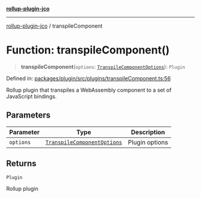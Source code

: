 [**rollup-plugin-jco**](../README.md)

---

[rollup-plugin-jco](../README.md) / transpileComponent

# Function: transpileComponent()

> **transpileComponent**(`options`: [`TranspileComponentOptions`](../interfaces/TranspileComponentOptions.md)): `Plugin`

Defined in: [packages/plugin/src/plugins/transpileComponent.ts:56](https://github.com/rioam2/rollup-plugin-jco/blob/main/packages/plugin/src/plugins/transpileComponent.ts#L56)

Rollup plugin that transpiles a WebAssembly component to a set of JavaScript bindings.

## Parameters

| Parameter | Type                                                                      | Description    |
| --------- | ------------------------------------------------------------------------- | -------------- |
| `options` | [`TranspileComponentOptions`](../interfaces/TranspileComponentOptions.md) | Plugin options |

## Returns

`Plugin`

Rollup plugin
